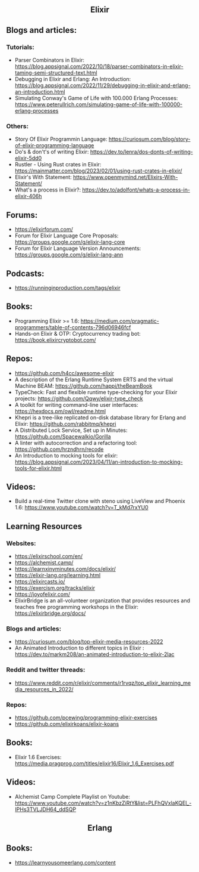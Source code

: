 <h2 align="center">Elixir</h2>

## Blogs and articles:

### Tutorials:

- Parser Combinators in Elixir: https://blog.appsignal.com/2022/10/18/parser-combinators-in-elixir-taming-semi-structured-text.html
- Debugging in Elixir and Erlang: An Introduction: https://blog.appsignal.com/2022/11/29/debugging-in-elixir-and-erlang-an-introduction.html
- Simulating Conway's Game of Life with 100.000 Erlang Processes: https://www.peterullrich.com/simulating-game-of-life-with-100000-erlang-processes

### Others:

- Story Of Elixir Programmin Language: https://curiosum.com/blog/story-of-elixir-programming-language
- Do's & don't's of writing Elixir: https://dev.to/lenra/dos-donts-of-writing-elixir-5dd0
- Rustler - Using Rust crates in Elixir: https://mainmatter.com/blog/2023/02/01/using-rust-crates-in-elixir/
- Elixir's With Statement: https://www.openmymind.net/Elixirs-With-Statement/
- What's a process in Elixir?: https://dev.to/adolfont/whats-a-process-in-elixir-406h

## Forums:

- https://elixirforum.com/
- Forum for Elixir Language Core Proposals: https://groups.google.com/g/elixir-lang-core
- Forum for Elixir Language Version Announcements: https://groups.google.com/g/elixir-lang-ann

## Podcasts:

- https://runninginproduction.com/tags/elixir

## Books:

- Programming Elixir >= 1.6: https://medium.com/pragmatic-programmers/table-of-contents-796d06946fcf
- Hands-on Elixir & OTP: Cryptocurrency trading bot: https://book.elixircryptobot.com/

## Repos:

- https://github.com/h4cc/awesome-elixir
- A description of the Erlang Runtime System ERTS and the virtual Machine BEAM: https://github.com/happi/theBeamBook
- TypeCheck: Fast and flexible runtime type-checking for your Elixir projects: https://github.com/Qqwy/elixir-type_check
- A toolkit for writing command-line user interfaces: https://hexdocs.pm/owl/readme.html
- Khepri is a tree-like replicated on-disk database library for Erlang and Elixir: https://github.com/rabbitmq/khepri
- A Distributed Lock Service, Set up in Minutes: https://github.com/Spacewalkio/Gorilla
- A linter with autocorrection and a refactoring tool: https://github.com/hrzndhrn/recode
- An Introduction to mocking tools for elixir: https://blog.appsignal.com/2023/04/11/an-introduction-to-mocking-tools-for-elixir.html

## Videos:

- Build a real-time Twitter clone with steno using LiveView and Phoenix 1.6: https://www.youtube.com/watch?v=T_kMd7rxYU0

## Learning Resources

### Websites:

- https://elixirschool.com/en/
- https://alchemist.camp/
- https://learnxinyminutes.com/docs/elixir/
- https://elixir-lang.org/learning.html
- https://elixircasts.io/
- https://exercism.org/tracks/elixir
- https://joyofelixir.com/
- ElixirBridge is an all-volunteer organization that provides resources and teaches free programming workshops in the Elixir: https://elixirbridge.org/docs/

### Blogs and articles:

- https://curiosum.com/blog/top-elixir-media-resources-2022
- An Animated Introduction to different topics in Elixir : https://dev.to/markm208/an-animated-introduction-to-elixir-2lac

### Reddit and twitter threads:

- https://www.reddit.com/r/elixir/comments/r1rvqz/top_elixir_learning_media_resources_in_2022/

### Repos:

- https://github.com/pcewing/programming-elixir-exercises
- https://github.com/elixirkoans/elixir-koans

## Books:

- Elixir 1.6 Exercises: https://media.pragprog.com/titles/elixir16/Elixir_1.6_Exercises.pdf

## Videos:

- Alchemist Camp Complete Playlist on Youtube: https://www.youtube.com/watch?v=z1nKbzZiRtY&list=PLFhQVxlaKQEl_-IPHs3TVLJDH64_ddSQP

<h2 align="center">Erlang</h2>

## Books:

- https://learnyousomeerlang.com/content
